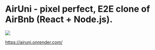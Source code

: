 <h1>AirUni - pixel perfect, E2E clone of AirBnb (React + Node.js).</h1>
<img src="https://res.cloudinary.com/dpbcaizq9/image/upload/v1723827075/homepage-airuni_ilcob1.png"/>












https://airuni.onrender.com/

